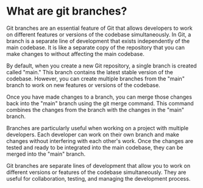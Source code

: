 # What are git branches?

Git branches are an essential feature of Git that allows developers to work on different features or versions of the codebase simultaneously. In Git, a branch is a separate line of development that exists independently of the main codebase. It is like a separate copy of the repository that you can make changes to without affecting the main codebase.

By default, when you create a new Git repository, a single branch is created called "main." This branch contains the latest stable version of the codebase. However, you can create multiple branches from the "main" branch to work on new features or versions of the codebase.

Once you have made changes to a branch, you can merge those changes back into the "main" branch using the git merge command. This command combines the changes from the branch with the changes in the "main" branch.

Branches are particularly useful when working on a project with multiple developers. Each developer can work on their own branch and make changes without interfering with each other's work. Once the changes are tested and ready to be integrated into the main codebase, they can be merged into the "main" branch.

Git branches are separate lines of development that allow you to work on different versions or features of the codebase simultaneously. They are useful for collaboration, testing, and managing the development process. 